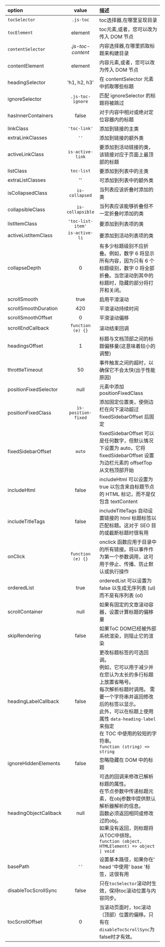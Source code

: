 |   option  |   value |   描述    |
| :------------ | :------------: | :------------ |
| `tocSelector`  | `.js-toc`  | toc选择器,在哪里呈现目录  |
| `tocElement`   | element  | toc元素,或者，您可以改为传入 DOM 节点 |
| `contentSelector`  | *.js-toc-content* | 内容选择器,在哪里抓取标题来构建目录  |
| contentElement  | element  | 内容元素,或者，您可以改为传入 DOM 节点  |
| headingSelector  | 'h1, h2, h3'  | 在 contentSelector 元素中抓取哪些标题  |
|ignoreSelector   | `.js-toc-ignore`  | 匹配 ignoreSelector 的标题将被跳过  |
| hasInnerContainers  |false   | 对于内容中相对或绝对定位容器内的标题  |
| linkClass  | `'toc-link'`  |  添加到链接的主类 |
| extraLinkClasses  | `''`  | 添加到链接的额外类  |
| activeLinkClass  | `is-active-link`  | 要添加到活动链接的类，该链接对应于页面上最顶部的标题 |
| listClass | `toc-list`  | 要添加到列表中的主类  |
| extraListClasses | '' | 可添加到列表中的额外类 |
| isCollapsedClass  | `is-collapsed`  | 当列表应该折叠时添加的类 |
| collapsibleClass  | `is-collapsible`  | 当列表应该能够折叠但不一定折叠时添加的类 |
| listItemClass  | `'toc-list-item'`  | 要添加到列表项的类 |
| activeListItemClass  | `is-active-li`  | 要添加到活动列表项的类 |
| collapseDepth  | 0  |  有多少标题级别不应折叠。例如，数字 6 将显示所有内容，因为只有 6 个标题级别，数字 0 将全部折叠。当您滚动到其中的标题时，隐藏的部分将打开和关闭。 |
| scrollSmooth  | true  | 启用平滑滚动 |
| scrollSmoothDuration  | 420  | 平滑滚动持续时间  |
|scrollSmoothOffset  | 0  | 平滑滚动偏移  |
|scrollEndCallback   | `function (e) {}` | 滚动结束回调  |
| headingsOffset  | 1  | 标题与文档顶部之间的标题偏移量(这意味着较小的调整) |
| throttleTimeout  | 50  | 事件触发之间的超时，以确保它不会太快(出于性能原因)  |
| positionFixedSelector  | null  | 元素中添加positionFixedClass  |
| positionFixedClass  | `is-position-fixed`  | 添加固定位置类，使侧边栏在向下滚动超过 fixedSidebarOffset 后固定 |
| fixedSidebarOffset  | `auto`  | fixedSidebarOffset 可以是任何数字，但默认情况下设置为 auto，它将 fixedSidebarOffset 设置为边栏元素的 offsetTop 从文档顶部开始  |
| includeHtml  | false  | includeHtml 可以设置为 true 以包含来自标题节点的 HTML 标记，而不是仅包含 textContent  |
| includeTitleTags  | false  | includeTitleTags 自动设置链接的 html 标题标签以匹配标题。这对于 SEO 目的或截断标题时很有用 |
| onClick  | `function (e) {}`  | onclick 函数应用于目录中的所有链接。将以事件作为第一个参数调用，这可用于停止、传播、防止默认或执行操作 |
| orderedList  | true  | orderedList 可以设置为 false 以生成无序列表 (ul) 而不是有序列表 (ol) |
| scrollContainer  | null  | 如果有固定的文章滚动容器，设置计算标题的偏移量  |
| skipRendering  | false  | 如果ToC DOM已经被外部系统渲染，则阻止它的渲染 |
| headingLabelCallback  | false  | 更改标题标签的可选回调。<br> 例如，它可以用于减少并在您认为太长的多行标题上放置省略号。<br> 每次解析标题时调用。 需要一个字符串并返回修改后的标签以显示。<br> 此外，可以在标题上使用属性 `data-heading-label` 来指定<br>在 TOC 中使用的较短的字符串。<br>`function (string) => string` |
| ignoreHiddenElements  | false  | 忽略隐藏在 DOM 中的标题 |
| headingObjectCallback  | null  | 可选的回调来修改已解析标题的属性。<br>在节点参数中传递标题元素，在obj参数中提供默认解析器解析的信息。<br>函数必须返回相同或修改过的obj。<br>如果没有返回，则标题将从TOC中排除。<br>`function (object, HTMLElement) => object \| void` |
| basePath  | `''`  | 设置基本路径，如果你在' head '中使用' base '标签，这很有用 |
| disableTocScrollSync  | false  | 只在`tocSelector`滚动时生效，保持toc滚动位置与内容同步。  |
| tocScrollOffset  | 0  | 当滚动页面时，toc滚动（顶部）位置的偏移。只有在`disableTocScrollSync`为false时才有效。 |
